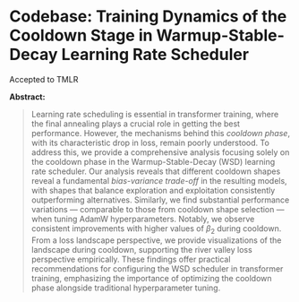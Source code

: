 # Codebase: Training Dynamics of the Cooldown Stage in Warmup-Stable-Decay Learning Rate Scheduler

Accepted to TMLR

**Abstract:**
>   Learning rate scheduling is essential in transformer training, where the final annealing plays a crucial role in getting the best performance. However, the mechanisms behind this *cooldown phase*, with its characteristic drop in loss, remain poorly understood. To address this, we provide a comprehensive analysis focusing solely on the cooldown phase in the Warmup-Stable-Decay (WSD) learning rate scheduler. Our analysis reveals that different cooldown shapes reveal a fundamental *bias-variance trade-off* in the resulting models, with shapes that balance exploration and exploitation consistently outperforming alternatives. Similarly, we find substantial performance variations — comparable to those from cooldown shape selection — when tuning AdamW hyperparameters. Notably, we observe consistent improvements with higher values of $\beta_2$ during cooldown. From a loss landscape perspective, we provide visualizations of the landscape during cooldown, supporting the river valley loss perspective empirically. These findings offer practical recommendations for configuring the WSD scheduler in transformer training, emphasizing the importance of optimizing the cooldown phase alongside traditional hyperparameter tuning.
